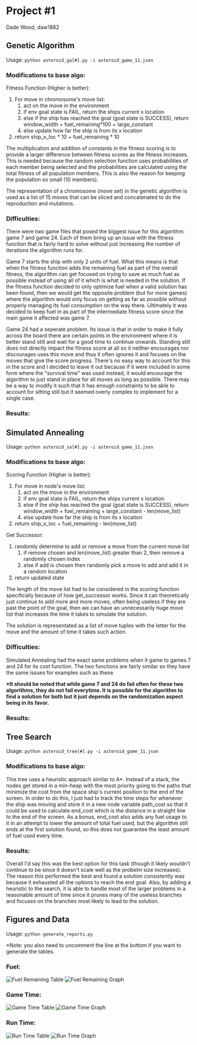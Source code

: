 # Project #1
Dade Wood, daw1882


## Genetic Algorithm
Usage: ```python asteroid_ga[#].py -i asteroid_game_11.json```

### Modifications to base algo:
Fitness Function (Higher is better):
1. For move in chromosome's move list:
    1. act on the move in the environment
    1. if env goal state is FAIL, return the ships current x location
    1. else if the ship has reached the goal (goal state is SUCCESS), return window_width + fuel_remaining*100 + large_constant
    1. else update how far the ship is from its x location
1. return ship_x_loc * 10 + fuel_remaining * 10

The multiplication and addition of constants in the fitness scoring is to provide a larger difference between fitness scores as the fitness increases. This is needed because the random selection function uses probabilities of each member being selected and the probabilities are calculated using the total fitness of all population members. This is also the reason for keeping the population so small (10 members). 

The representation of a chromosome (move set) in the genetic algorithm is used as a list of 15 moves that can be sliced and concatenated to do the reproduction and mutations.
     

### Difficulties:

There were two game files that posed the biggest issue for this algorithm: game 7 and game 24. Each of them bring up an issue with the fitness function that is
fairly hard to solve without just increasing the number of iterations the algorithm runs for. 

Game 7 starts the ship with only 2 units of fuel. What this means is that when the fitness function adds the remaining fuel as part of the overall fitness, 
the algorithm can get focused on trying to save as much fuel as possible instead of using all of it which is what is needed in the solution. If the fitness 
function decided to only optimize fuel when a valid solution has been found, then we would get the opposite problem (but for more games) where the algorithm 
would only focus on getting as far as possible without properly managing its fuel consumption on the way there. Ultimately it was decided to keep fuel in as 
part of the intermediate fitness score since the main game it affected was game 7.

Game 24 had a seperate problem. Its issue is that in order to make it fully across the board there are certain points in the environment where it is better 
stand still and wait for a good time to continue onwards. Standing still does not directly impact the fitness score at all so it neither encourages nor discourages
uses this move and thus it often ignores it and focuses on the moves that give the score progress. There's no easy way to account for this in the score and I 
decided to leave it out because if it were included in some form where the "survival time" was used instead, it would encourage the algorithm to just stand in 
place for all moves as long as possible. There may be a way to modify it such that it has enough constraints to be able to account for sitting still but it seemed
overly complex to implement for a single case.

### Results:


## Simulated Annealing
Usage: ```python asteroid_sa[#].py -i asteroid_game_11.json```

### Modifications to base algo:
Scoring Function (Higher is better):
1. For move in node's move list:
    1. act on the move in the environment
    1. if env goal state is FAIL, return the ships current x location
    1. else if the ship has reached the goal (goal state is SUCCESS), return window_width + fuel_remaining + large_constant - len(move_list)
    1. else update how far the ship is from its x location
1. return ship_x_loc + fuel_remaining - len(move_list)

Get Successor:
1. randomly determine to add or remove a move from the current move list
    1. if remove chosen and len(move_list) greater than 2,
            then remove a randomly chosen index
    1. else if add is chosen then randomly pick a move to add and add it in a random location
1. return updated state

The length of the move list had to be considered in the scoring function specifically because of how get_successor works. Since it can theoretically just continue to add more and more moves, often being useless if they are past the point of the goal, then we can have an unnecessarily huge move list that increases the time it takes to simulate the solution.

The solution is representated as a list of move tuples with the letter for the move and the amount of time it takes such action.

### Difficulties:
Simulated Annealing had the exact same problems when it game to games 7 and 24 for its cost function. The two functions are fairly similar so they have the 
same issues for examples such as these.

**\*It should be noted that while game 7 and 24 do fail often for these two algorithms, they do not fail everytime. It is possible for the algorithm to find a solution 
for both but it just depends on the randomization aspect being in its favor.**

### Results:



## Tree Search
Usage: ```python asteroid_tree[#].py -i asteroid_game_11.json```

### Modifications to base algo:

This tree uses a heuristic approach similar to A*. Instead of a stack, the nodes get stored in a min-heap with the most priority going to the paths that minimize the cost from the space ship's current position to the end of the screen. In order to do this, I just had to track the time steps for whenever the ship was moving and store it in a new node variable path_cost so that it could be used to calculate end_cost which is the distance in a straight line to the end of the screen. As a bonus, end_cost also adds any fuel usage to it in an attempt to lower the amount of total fuel used, but the algorithm still ends at the first solution found, so this does not guarantee the least amount of fuel used every time.

### Results:
Overall I'd say this was the best option for this task (though it likely wouldn't continue to be since it doesn't scale well as the 
probelm size increases). The reason this performed the best and found a solution consistently was because it exhausted all the options to reach the end goal. 
Also, by adding a heuristic to the search, it is able to handle most of the larger problems in a reasonable amount of time since it prunes many of the useless
branches and focuses on the branches most likely to lead to the solution. 




## Figures and Data
Usage: ```python generate_reports.py```

*Note: you also need to uncomment the line at the bottom if you want to generate the tables.

### Fuel:
![Fuel Remaining Table](fuel_table.png)
![Fuel Remaining Graph](fuel_bar_graph.png)

### Game Time:
![Game Time Table](game_time_table.png)
![Game Time Graph](gtime_bar_graph.png)

### Run Time:
![Run Time Table](sys_time_table.png)
![Run Time Graph](stime_bar_graph.png)
